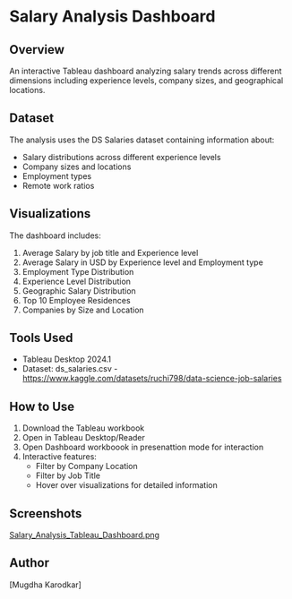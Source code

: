 # Salary Analysis Dashboard

## Overview
An interactive Tableau dashboard analyzing salary trends across different dimensions including experience levels, company sizes, and geographical locations.

## Dataset
The analysis uses the DS Salaries dataset containing information about:
- Salary distributions across different experience levels
- Company sizes and locations
- Employment types
- Remote work ratios

## Visualizations
The dashboard includes:
1. Average Salary by job title and Experience level
2. Average Salary in USD by Experience level and Employment type
3. Employment Type Distribution
4. Experience Level Distribution
5. Geographic Salary Distribution
6. Top 10 Employee Residences
7. Companies by Size and Location

## Tools Used
- Tableau Desktop 2024.1
- Dataset: ds_salaries.csv - https://www.kaggle.com/datasets/ruchi798/data-science-job-salaries

## How to Use
1. Download the Tableau workbook
2. Open in Tableau Desktop/Reader
3. Open Dashboard workboook in presenattion mode for interaction
4. Interactive features:
   - Filter by Company Location
   - Filter by Job Title
   - Hover over visualizations for detailed information

## Screenshots
[Salary_Analysis_Tableau_Dashboard.png](https://github.com/mkarodka/Salary-Analysis-Tableau/blob/12f94ddcf376fd6279fd1e304e1975a42002961e/Salary_Analysis_Tableau_Dashboard.png)

## Author
[Mugdha Karodkar]

